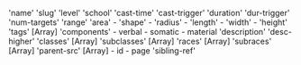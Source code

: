 'name'
'slug'
'level'
'school'
'cast-time'
'cast-trigger'
'duration'
'dur-trigger'
'num-targets'
'range'
'area'
	- 'shape'
	- 'radius'
	- 'length'
	- 'width'
	- 'height'
'tags' [Array]
'components'
	- verbal
	- somatic
	- material
'description'
'desc-higher'
'classes' [Array]
'subclasses' [Array]
'races' [Array]
'subraces' [Array]
'parent-src' [Array]
	- id
	- page
'sibling-ref'